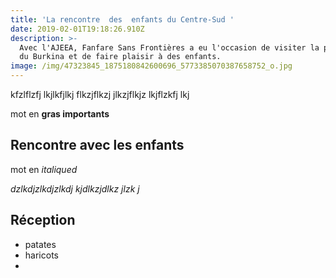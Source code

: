 ```yaml
---
title: 'La rencontre  des  enfants du Centre-Sud '
date: 2019-02-01T19:18:26.910Z
description: >-
  Avec l'AJEEA, Fanfare Sans Frontières a eu l'occasion de visiter la province
  du Burkina et de faire plaisir à des enfants.
image: /img/47323845_1875180842600696_5773385070387658752_o.jpg
---
```

kfzlflzfj lkjlkfjlkj flkzjflkzj jlkzjflkjz lkjflzkfj lkj



mot en **gras importants**

## Rencontre avec les enfants

mot en _italiqued_

_dzlkdjzlkdjzlkdj kjdlkzjdlkz jlzk j_

## Réception

* patates
* haricots
*
